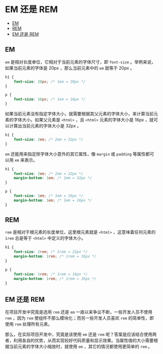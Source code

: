 # EM 还是 REM

* [EM](#em)
* [REM](#rem)
* [EM 还是 REM](#em-还是-rem)

## EM

`em` 是相对长度单位，它相对于当前元素的字体尺寸，即 `font-size` 。举例来说，如果当前元素的字体是 20px ，那么当前元素中的 `em` 就等于 20px 。

```css
h1 {
    font-size: 20px; /* 1em = 20px */
}

p {
    font-size: 16px; /* 1em = 16px */
}
```

如果当前元素没有指定字体大小，就需要根据其父元素的字体大小，来计算当前元素的字体大小。如果父元素是 `<html>` ，且 `<html>` 元素的字体大小是 16px ，就可以计算出当前元素的字体大小是 32px 。

```css
h1 {
    font-size: 2em; /* 2em = 32px */
}
```

`em` 还能用来指定除字体大小意外的其它属性，像 `margin` 或 `padding` 等属性都可以用 `em` 来表示。

```css
h1 {
    font-size: 2em; /* 2em = 32px */
    margin-bottom: 1em; /* 1em = 32px */
}

p {
    font-size: 1em; /* 1em = 16px */
    margin-bottom: 1em; /* 1em = 16px */
}
```

## REM

`rem` 是相对于根元素的长度单位，这里根元素就是 `<html>` ，这意味着任何元素的 `1rem` 总是等于 `<html>` 中定义的字体大小。

```css
h1 {
    font-size: 2rem; /* 2rem = 32px */
    margin-bottom: 1rem; /* 1rem = 16px */
}

p {
    font-size: 1rem; /* 1rem = 16px */
    margin-bottom: 1rem; /* 1rem = 16px */
}
```

## EM 还是 REM

在项目开发中究竟是选用 `rem` 还是 `em` 一直以来争议不断，一些开发人员不使用 `rem` ，因为 `rem` 使组件不那么模块化；而另一些开发人员喜欢 `rem` 的简单性，即使用 `rem` 处理所有元素。

那么，在实际项目开发中，究竟是该使用 `em` 还是 `rem` 呢？答案是应该结合使用两者，利用各自的优势，从而实现较好代码质量和显示效果。当属性值的大小需要根据当前元素的字体大小缩放时，就使用 `em` ，其它的情况都使用更简单的 `rem` 。
